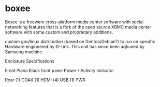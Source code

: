 # boxee
Boxee is a freeware cross-platform media center software with social networking features that is a fork of the open source XBMC media center software with some custom and proprietary additions.

custom gnu/linux distribution (based on Gentoo/Debian?) to run on specific Hardware engineered by D-Link.  This unit has since 
been aqhuired by Samsung machine.

Enclosure Specifications

Front
Piano Black front panel
Power / Activity indicator

Rear
(1) COAX
(1) HDMI 
(4) USB
(1) PWR 


